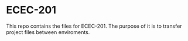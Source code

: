 # ECEC-201
This repo contains the files for ECEC-201. The purpose of it is to transfer project files between enviroments.
